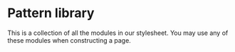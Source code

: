 # Pattern library

This is a collection of all the modules in our stylesheet.
You may use any of these modules when constructing a page.
